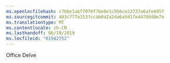 ```yaml
---
ms.openlocfilehash: c7bbe1abf7070f7be0e1c956ce23737a6afe695f
ms.sourcegitcommit: 483c777a1537ccab6a2a2da6a5d1fe4470dd0e7e
ms.translationtype: MT
ms.contentlocale: zh-CN
ms.lasthandoff: 06/19/2019
ms.locfileid: "61562752"
---
```

Office Delve